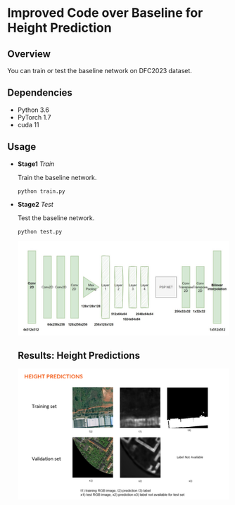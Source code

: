 # Improved Code over Baseline for Height Prediction

## Overview
You can train or test the baseline network on DFC2023 dataset.

## Dependencies
- Python 3.6
- PyTorch 1.7
- cuda 11


## Usage
- **Stage1** *Train*

  Train the baseline network.

  ```
  python train.py
  ```

- **Stage2** *Test*

  Test the baseline network.
  ```
  python test.py
  ```




  <img src="images/Model_Picture1.jpg" alt="Alt text" title="Model sketch">

 
  ## Results: Height Predictions
  <img src="images/height_predictions.PNG" alt="Alt text" title="Model sketch">

